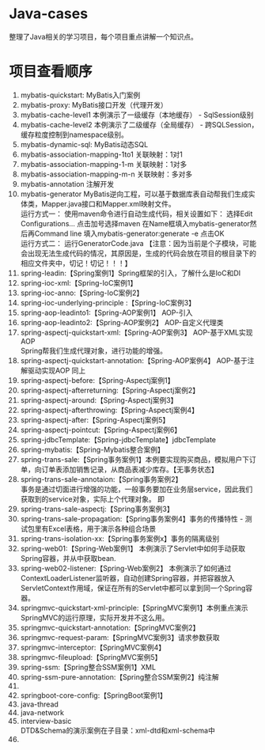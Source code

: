 # Java-cases
整理了Java相关的学习项目，每个项目重点讲解一个知识点。

# 项目查看顺序

1. mybatis-quickstart: MyBatis入门案例
2. mybatis-proxy: MyBatis接口开发（代理开发）
3. mybatis-cache-level1 本例演示了一级缓存（本地缓存） - SqlSession级别
4. mybatis-cache-level2 本例演示了二级缓存（全局缓存） - 跨SQLSession，缓存粒度控制到namespace级别。
5. mybatis-dynamic-sql: MyBatis动态SQL
6. mybatis-association-mapping-1to1 关联映射：1对1
7. mybatis-association-mapping-1-m 关联映射：1对多
8. mybatis-association-mapping-m-n 关联映射：多对多
9. mybatis-annotation 注解开发
10. mybatis-generator MyBatis逆向工程，可以基于数据库表自动帮我们生成实体类，Mapper.java接口和Mapper.xml映射文件。
<br />运行方式一：
    使用maven命令进行自动生成代码，相关设置如下：
    选择Edit Configurations...
    点击加号选择maven
    在Name框填入mybatis-generator然后再Command line 填入mybatis-generator:generate -e
    点击OK
<br />运行方式二：
    运行GeneratorCode.java
    【注意：因为当前是个子模块，可能会出现无法生成代码的情况，其原因是，生成的代码会放在项目的根目录下的相应文件夹中，切记！切记！！！】
11. spring-leadin:【Spring案例1】Spring框架的引入，了解什么是IoC和DI
12. spring-ioc-xml:【Spring-IoC案例1】
13. spring-ioc-anno:【Spring-IoC案例2】
14. spring-ioc-underlying-principle :【Spring-IoC案例3】
15. spring-aop-leadinto1:【Spring-AOP案例1】 AOP-引入
16. spring-aop-leadinto2:【Spring-AOP案例2】 AOP-自定义代理类
17. spring-aspectj-quickstart-xml:【Spring-AOP案例3】 AOP-基于XML实现AOP
    <br />Spring帮我们生成代理对象，进行功能的增强。
18. spring-aspectj-quickstart-annotation:【Spring-AOP案例4】 AOP-基于注解驱动实现AOP
     同上
19. spring-aspectj-before:【Spring-Aspectj案例1】
20. spring-aspectj-afterreturning:【Spring-Aspectj案例2】
21. spring-aspectj-around:【Spring-Aspectj案例3】
22. spring-aspectj-afterthrowing:【Spring-Aspectj案例4】
23. spring-aspectj-after:【Spring-Aspectj案例5】
24. spring-aspectj-pointcut:【Spring-Aspectj案例6】
25. spring-jdbcTemplate:【Spring-jdbcTemplate】jdbcTemplate
26. spring-mybatis:【Spring-Mybatis整合案例】
27. spring-trans-sale:【Spring事务案例1】本例要实现购买商品，模拟用户下订单，向订单表添加销售记录，从商品表减少库存。【无事务状态】
28. spring-trans-sale-annotaion:【Spring事务案例2】
    <br />事务是通过切面进行增强的功能，一般事务要加在业务层service，因此我们获取到的service对象，实际上个代理对象。
    即
29. spring-trans-sale-aspectj:【Spring事务案例3】
30. spring-trans-sale-propagation:【Spring事务案例4】事务的传播特性 - 测试包里有Excel表格，用于演示各种组合场景
31. spring-trans-isolation-xx:【Spring事务案例x】事务的隔离级别
32. spring-web01:【Spring-Web案例1】 本例演示了Servlet中如何手动获取Spring容器，并从中获取bean.
33. spring-web02-listener:【Spring-Web案例2】 本例演示了如何通过ContextLoaderListener监听器，自动创建Spring容器，并把容器放入ServletContext作用域，保证在所有的Servlet中都可以拿到同一个Spring容器。
34. springmvc-quickstart-xml-principle:【SpringMVC案例1】本例重点演示SpringMVC的运行原理，实际开发并不这么用。
35. springmvc-quickstart-annotation:【SpringMVC案例2】
36. springmvc-request-param:【SpringMVC案例3】请求参数获取
37. springmvc-interceptor:【SpringMVC案例4】
38. springmvc-fileupload:【SpringMVC案例5】
39. spring-ssm:【Spring整合SSM案例1】XML
40. spring-ssm-pure-annotation:【Spring整合SSM案例2】纯注解
41. 
42. springboot-core-config:【SpringBoot案例1】
43. java-thread
44. java-network
45. interview-basic
    <br />DTD&Schema的演示案例在子目录：xml-dtd和xml-schema中
46. 